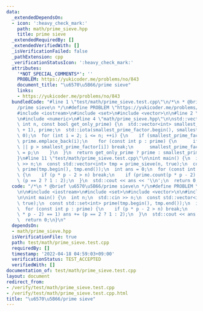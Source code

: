 ```yaml
---
data:
  _extendedDependsOn:
  - icon: ':heavy_check_mark:'
    path: math/prime_sieve.hpp
    title: prime sieve
  _extendedRequiredBy: []
  _extendedVerifiedWith: []
  _isVerificationFailed: false
  _pathExtension: cpp
  _verificationStatusIcon: ':heavy_check_mark:'
  attributes:
    '*NOT_SPECIAL_COMMENTS*': ''
    PROBLEM: https://yukicoder.me/problems/no/843
    document_title: "\u6570\u5B66/prime sieve"
    links:
    - https://yukicoder.me/problems/no/843
  bundledCode: "#line 1 \"test/math/prime_sieve.test.cpp\"\n/*\n * @brief \u6570\u5B66\
    /prime sieve\n */\n#define PROBLEM \"https://yukicoder.me/problems/no/843\"\n\n\
    #include <iostream>\n#include <set>\n#include <vector>\n\n#line 2 \"math/prime_sieve.hpp\"\
    \n#include <numeric>\n#line 4 \"math/prime_sieve.hpp\"\n\nstd::vector<int> prime_sieve(const\
    \ int n, const bool get_only_prime) {\n  std::vector<int> smallest_prime_factor(n\
    \ + 1), prime;\n  std::iota(smallest_prime_factor.begin(), smallest_prime_factor.end(),\
    \ 0);\n  for (int i = 2; i <= n; ++i) {\n    if (smallest_prime_factor[i] == i)\
    \ prime.emplace_back(i);\n    for (const int p : prime) {\n      if (i * p > n\
    \ || p > smallest_prime_factor[i]) break;\n      smallest_prime_factor[i * p]\
    \ = p;\n    }\n  }\n  return get_only_prime ? prime : smallest_prime_factor;\n\
    }\n#line 11 \"test/math/prime_sieve.test.cpp\"\n\nint main() {\n  int n;\n  std::cin\
    \ >> n;\n  const std::vector<int> tmp = prime_sieve(n, true);\n  const std::set<int>\
    \ prime(tmp.begin(), tmp.end());\n  int ans = 0;\n  for (const int p : prime)\
    \ {\n    if (p * p - 2 > n) break;\n    if (prime.count(p * p - 2) == 1) ans +=\
    \ (p == 2 ? 1 : 2);\n  }\n  std::cout << ans << '\\n';\n  return 0;\n}\n"
  code: "/*\n * @brief \u6570\u5B66/prime sieve\n */\n#define PROBLEM \"https://yukicoder.me/problems/no/843\"\
    \n\n#include <iostream>\n#include <set>\n#include <vector>\n\n#include \"../../math/prime_sieve.hpp\"\
    \n\nint main() {\n  int n;\n  std::cin >> n;\n  const std::vector<int> tmp = prime_sieve(n,\
    \ true);\n  const std::set<int> prime(tmp.begin(), tmp.end());\n  int ans = 0;\n\
    \  for (const int p : prime) {\n    if (p * p - 2 > n) break;\n    if (prime.count(p\
    \ * p - 2) == 1) ans += (p == 2 ? 1 : 2);\n  }\n  std::cout << ans << '\\n';\n\
    \  return 0;\n}\n"
  dependsOn:
  - math/prime_sieve.hpp
  isVerificationFile: true
  path: test/math/prime_sieve.test.cpp
  requiredBy: []
  timestamp: '2022-04-18 04:59:03+09:00'
  verificationStatus: TEST_ACCEPTED
  verifiedWith: []
documentation_of: test/math/prime_sieve.test.cpp
layout: document
redirect_from:
- /verify/test/math/prime_sieve.test.cpp
- /verify/test/math/prime_sieve.test.cpp.html
title: "\u6570\u5B66/prime sieve"
---
```

